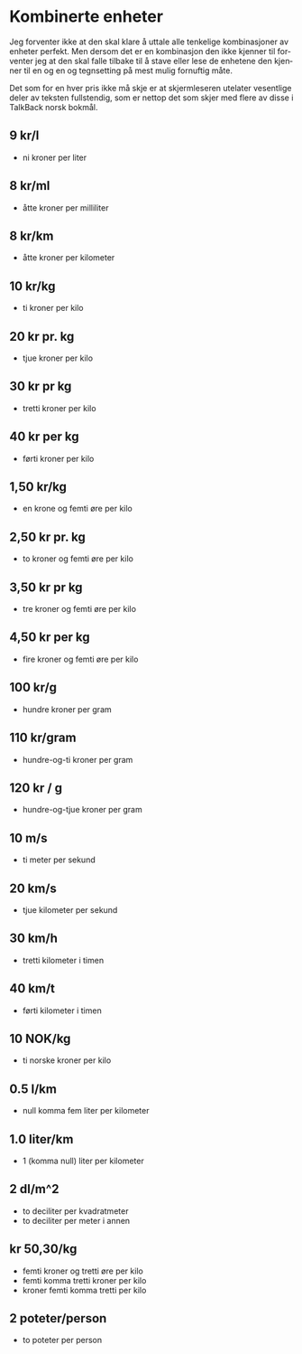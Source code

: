 <div lang="nb">

# Kombinerte enheter

Jeg forventer ikke at den skal klare å uttale alle tenkelige kombinasjoner av enheter perfekt.
Men dersom det er en kombinasjon den ikke kjenner til forventer jeg at den skal falle tilbake til å stave eller lese de enhetene den kjenner til en og en og tegnsetting på mest mulig fornuftig måte.

Det som for en hver pris ikke må skje er at skjermleseren utelater vesentlige deler av teksten fullstendig, som er nettop det som skjer med flere av disse i TalkBack norsk bokmål.

## 9 kr/l

- ni kroner per liter

<!-- > resultat -->

## 8 kr/ml

- åtte kroner per milliliter

<!-- > resultat -->

## 8 kr/km

- åtte kroner per kilometer

<!-- > resultat -->

## 10 kr/kg

- ti kroner per kilo

<!-- > resultat -->

## 20 kr pr. kg

- tjue kroner per kilo

<!-- > resultat -->

## 30 kr pr kg

- tretti kroner per kilo

<!-- > resultat -->

## 40 kr per kg

- førti kroner per kilo

<!-- > resultat -->

## 1,50 kr/kg

- en krone og femti øre per kilo
<!-- - en og-en-halv krone per kilo -->
<!-- - en (komma) femti krone(r) per kilo -->

<!-- > resultat -->

## 2,50 kr pr. kg

- to kroner og femti øre per kilo
<!-- - to og-en-halv kroner per kilo -->
<!-- - to (komma) femti kroner per kilo -->

<!-- > resultat -->

## 3,50 kr pr kg

- tre kroner og femti øre per kilo
<!-- - tre og-en-halv kroner per kilo -->
<!-- - tre (komma) femti kroner per kilo -->

<!-- > resultat -->

## 4,50 kr per kg

- fire kroner og femti øre per kilo
<!-- - fire og-en-halv kroner per kilo -->
<!-- - fire (komma) femti kroner per kilo -->

<!-- > resultat -->


## 100 kr/g

- hundre kroner per gram

<!-- > resultat -->

## 110 kr/gram

- hundre-og-ti kroner per gram

<!-- > resultat -->

## 120 kr / g

- hundre-og-tjue kroner per gram

<!-- > resultat -->


## 10 m/s

- ti meter per sekund

<!-- > resultat -->

## 20 km/s

- tjue kilometer per sekund

<!-- > resultat -->

## 30 km/h

- tretti kilometer i timen

<!-- > resultat -->

## 40 km/t

- førti kilometer i timen

<!-- > resultat -->


## 10 NOK/kg

- ti norske kroner per kilo

<!-- > resultat -->

## 0.5 l/km

- null komma fem liter per kilometer

<!-- > resultat -->

## 1.0 liter/km

- 1 (komma null) liter per kilometer

<!-- > resultat -->

## 2 dl/m^2

- to deciliter per kvadratmeter
- to deciliter per meter i annen

<!-- > resultat -->

## kr 50,30/kg

- femti kroner og tretti øre per kilo
- femti komma tretti kroner per kilo
- kroner femti komma tretti per kilo

<!-- > resultat -->

## 2 poteter/person

- to poteter per person

<!-- > resultat -->



</div>
